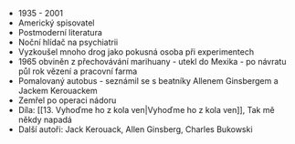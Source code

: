 - 1935 - 2001
- Americký spisovatel
- Postmoderní literatura
- Noční hlídač na psychiatrii
- Vyzkoušel mnoho drog jako pokusná osoba při experimentech
- 1965 obviněn z přechovávání marihuany - utekl do Mexika - po návratu půl rok vězení a pracovní farma
- Pomalovaný autobus - seznámil se s beatníky Allenem Ginsbergem a Jackem Kerouackem
- Zemřel po operaci nádoru
- Díla: [[13. Vyhoďme ho z kola ven|Vyhoďme ho z kola ven]], Tak mě někdy napadá
- Další autoři: Jack Kerouack, Allen Ginsberg, Charles Bukowski